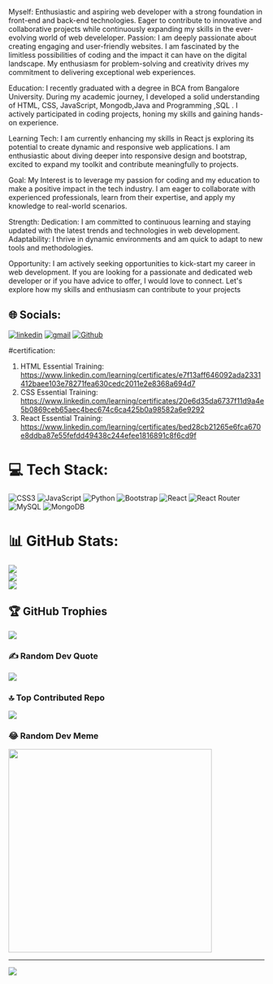  Myself:
Enthusiastic and aspiring web developer with a strong foundation in front-end and back-end technologies. Eager to contribute to innovative and collaborative projects while continuously expanding my skills in the ever-evolving world of web develeloper.
Passion:
I am deeply passionate about creating engaging and user-friendly websites. I am fascinated by the limitless possibilities of coding and the impact it can have on the digital landscape. My enthusiasm for problem-solving and creativity drives my commitment to delivering exceptional web experiences.

Education:
I recently graduated with a degree in BCA from Bangalore University. During my academic journey, I developed a solid understanding of HTML, CSS, JavaScript, Mongodb,Java and Programming ,SQL . I actively participated in coding projects, honing my skills and gaining hands-on experience.

Learning Tech:
I am currently enhancing my skills in React js exploring its potential to create dynamic and responsive web applications. I am enthusiastic about diving deeper into responsive design and bootstrap, excited to expand my toolkit and contribute meaningfully to projects.

 Goal:
My Interest is to leverage my passion for coding and my education to make a positive impact in the tech industry. I am eager to collaborate with experienced professionals, learn from their expertise, and apply my knowledge to real-world scenarios.

Strength:
Dedication: I am committed to continuous learning and staying updated with the latest trends and technologies in web development.
Adaptability: I thrive in dynamic environments and am quick to adapt to new tools and methodologies.

Opportunity:
I am actively seeking opportunities to kick-start my career in web development. If you are looking for a passionate and dedicated web developer or if you have advice to offer, I would love to connect. Let's explore how my skills and enthusiasm can contribute to your projects


## 🌐 Socials:
[![linkedin](https://img.shields.io/badge/linkedin-0A66C2?style=for-the-badge&logo=linkedin&logoColor=white)](https://www.linkedin.com/in/anish-sinha-67930124a/) [![gmail](https://img.shields.io/badge/GMAIL-1DA1F2?style=for-the-badge&logo=gmail&logoColor=white)](https://mail.google.com/mail/u/0/?tab=rm#inbox) [![Github](https://img.shields.io/badge/github-1DA1F2?style=for-the-badge&logo=github&logoColor=white)](https://github.com/Anishsinha1)




#certification:
 1. HTML Essential Training: https://www.linkedin.com/learning/certificates/e7f13aff646092ada2331412baee103e78271fea630cedc2011e2e8368a694d7
 2. CSS Essential  Training: https://www.linkedin.com/learning/certificates/20e6d35da6737f11d9a4e5b0869ceb65aec4bec674c6ca425b0a98582a6e9292
 3. React Essential Training: https://www.linkedin.com/learning/certificates/bed28cb21265e6fca670e8ddba87e55fefdd49438c244efee1816891c8f6cd9f


# 💻 Tech Stack:
![CSS3](https://img.shields.io/badge/css3-%231572B6.svg?style=for-the-badge&logo=css3&logoColor=white) ![JavaScript](https://img.shields.io/badge/javascript-%23323330.svg?style=for-the-badge&logo=javascript&logoColor=%23F7DF1E) ![Python](https://img.shields.io/badge/python-3670A0?style=for-the-badge&logo=python&logoColor=ffdd54) ![Bootstrap](https://img.shields.io/badge/bootstrap-%238511FA.svg?style=for-the-badge&logo=bootstrap&logoColor=white) ![React](https://img.shields.io/badge/react-%2320232a.svg?style=for-the-badge&logo=react&logoColor=%2361DAFB) ![React Router](https://img.shields.io/badge/React_Router-CA4245?style=for-the-badge&logo=react-router&logoColor=white) ![MySQL](https://img.shields.io/badge/mysql-%2300000f.svg?style=for-the-badge&logo=mysql&logoColor=white) ![MongoDB](https://img.shields.io/badge/MongoDB-%234ea94b.svg?style=for-the-badge&logo=mongodb&logoColor=white)
# 📊 GitHub Stats:
![](https://github-readme-stats.vercel.app/api?username=anishsinha1&theme=dark&hide_border=false&include_all_commits=false&count_private=false)<br/>
![](https://github-readme-streak-stats.herokuapp.com/?user=anishsinha1&theme=dark&hide_border=false)<br/>
![](https://github-readme-stats.vercel.app/api/top-langs/?username=anishsinha1&theme=dark&hide_border=false&include_all_commits=false&count_private=false&layout=compact)


## 🏆 GitHub Trophies
![](https://github-profile-trophy.vercel.app/?username=anishsinha1&theme=radical&no-frame=false&no-bg=false&margin-w=4)

### ✍️ Random Dev Quote
![](https://quotes-github-readme.vercel.app/api?type=horizontal&theme=tokyonight)

### 🔝 Top Contributed Repo
![](https://github-contributor-stats.vercel.app/api?username=anishsinha1&limit=5&theme=blue&combine_all_yearly_contributions=true)

### 😂 Random Dev Meme
<img src='https://randommeme-five.vercel.app/' style="height: 400px;"/>

---
[![](https://visitcount.itsvg.in/api?id=anishsinha1&icon=0&color=9)](https://visitcount.itsvg.in)

<!-- Proudly created with GPRM ( https://gprm.itsvg.in ) -->
